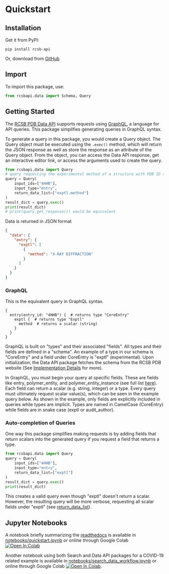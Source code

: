 # Quickstart

## Installation
Get it from PyPI:

    pip install rcsb-api

Or, download from [GitHub](https://github.com/rcsb/py-rcsb-api)

## Import
To import this package, use:
```python
from rcsbapi.data import Schema, Query
```

## Getting Started
The [RCSB PDB Data API](https://data.rcsb.org) supports requests using [GraphQL](https://graphql.org/), a language for API queries. This package simplifies generating queries in GraphQL syntax. 

To generate a query in this package, you would create a Query object. The Query object must be executed using the `.exec()` method, which will return the JSON response as well as store the response as an attribute of the Query object. From the object, you can access the Data API response, get an interactive editor link, or access the arguments used to create the query.
```python
from rcsbapi.data import Query
# query requesting the experimental method of a structure with PDB ID 4HHB (Hemoglobin)
query = Query(
    input_ids=["4HHB"],
    input_type="entry",
    return_data_list=["exptl.method"]
)
result_dict = query.exec()
print(result_dict)
# print(query.get_response()) would be equivalent
```
Data is returned in JSON format
```json
{
  "data": {
    "entry": {
      "exptl": [
        {
          "method": "X-RAY DIFFRACTION"
        }
      ]
    }
  }
}
```

### GraphQL
This is the equivalent query in GraphQL syntax.
```
{
  entry(entry_id: "4HHB") {  # returns type "CoreEntry"
    exptl {  # returns type "Exptl"
      method  # returns a scalar (string)
    }
  }
}

```
GraphQL is built on "types" and their associated "fields". All types and their fields are defined in a "schema". An example of a type in our schema is "CoreEntry" and a field under CoreEntry is "exptl" (experimental). Upon initialization, the Data API package fetches the schema from the RCSB PDB website (See [Implementation Details](implementation_details.md) for more). 

In GraphQL, you must begin your query at specific fields. These are fields like entry, polymer_entity, and polymer_entity_instance (see full list [here](query_construction.md#input-type)). Each field can return a scalar (e.g. string, integer) or a type. Every query must ultimately request scalar value(s), which can be seen in the example query below. As shown in the example, only fields are explicitly included in queries while types are implicit. Types are named in CamelCase (CoreEntry) while fields are in snake case (exptl or audit_author).

### Auto-completion of Queries
One way this package simplifies making requests is by adding fields that return scalars into the generated query if you request a field that returns a type.
```python
from rcsbapi.data import Query
query = Query(
    input_ids=["4HHB"],
    input_type="entry",
    return_data_list=["exptl"]
)
result_dict = query.exec()
print(result_dict)
```
This creates a valid query even though "exptl" doesn't return a scalar. However, the resulting query will be more verbose, requesting all scalar fields under "exptl" (see [return_data_list](query_construction.md#return-data-list)).

## Jupyter Notebooks
A notebook briefly summarizing the [readthedocs](https://rcsbapi.readthedocs.io/en/latest/index.html) is available in [notebooks/quickstart.ipynb](notebooks/quickstart.ipynb) or online through Google Colab <a href="https://colab.research.google.com/github/rcsb/py-rcsb-api/blob/master/notebooks/quickstart.ipynb" target="_parent"><img src="https://colab.research.google.com/assets/colab-badge.svg" alt="Open In Colab"/></a>

Another notebook using both Search and Data API packages for a COVID-19 related example is available in [notebooks/search_data_workflow.ipynb](notebooks/search_data_workflow.ipynb) or online through Google Colab <a href="https://colab.research.google.com/github/rcsb/py-rcsb-api/blob/master/notebooks/search_data_workflow.ipynb" target="_parent"><img src="https://colab.research.google.com/assets/colab-badge.svg" alt="Open In Colab"/></a>.